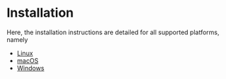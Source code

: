 # Installation
Here, the installation instructions are detailed for all supported platforms, namely
- [Linux](installation/linux.md)
- [macOS](installation/macos.md)
- [Windows](installation/windows.md)

